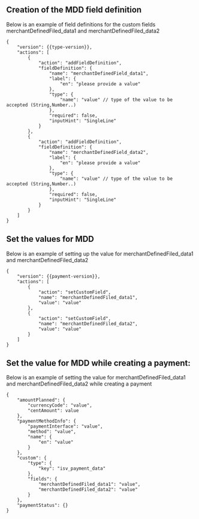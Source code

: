 ##	Creation of the MDD field definition

Below is an example of field definitions for the custom fields merchantDefinedFiled_data1 and merchantDefinedFiled_data2

    {
        "version": {{type-version}},
        "actions": [
            {
                "action": "addFieldDefinition",
                "fieldDefinition": {
                    "name": "merchantDefinedField_data1",
                    "label": {
                        "en": "please provide a value"
                    },
                    "type": {
                        "name": "value" // type of the value to be accepted (String,Number..)
                    },
                    "required": false,
                    "inputHint": "SingleLine"
                }
            },
            {
                "action": "addFieldDefinition",
                "fieldDefinition": {
                    "name": "merchantDefinedField_data2",
                    "label": {
                        "en": "please provide a value"
                    },
                    "type": {
                        "name": "value" // type of the value to be accepted (String,Number..)
                    },
                    "required": false,
                    "inputHint": "SingleLine"
                }
            }
        ]
    }

##	Set the values for MDD

Below is an example of setting up the value for merchantDefinedFiled_data1 and merchantDefinedFiled_data2

    {
        "version": {{payment-version}},
        "actions": [
            {
                "action": "setCustomField",
                "name": "merchantDefinedFiled_data1",
                "value": "value"
            },
            {
                "action": "setCustomField",
                "name": "merchantDefinedFiled_data2",
                "value": "value"
            }
        ]
    }

##	Set the value for MDD while creating a payment:

Below is an example of setting the value for merchantDefinedFiled_data1 and merchantDefinedFiled_data2 while creating a payment

    {
        "amountPlanned": {
            "currencyCode": "value",
            "centAmount": value
        },
        "paymentMethodInfo": {
            "paymentInterface": "value",
            "method": "value",
            "name": {
                "en": "value"
            }
        },
        "custom": {
            "type": {
                "key": "isv_payment_data"
            },
            "fields": {
                "merchantDefinedFiled_data1": "value",
                "merchantDefinedFiled_data2": "value"
            }
        },
        "paymentStatus": {}
    }